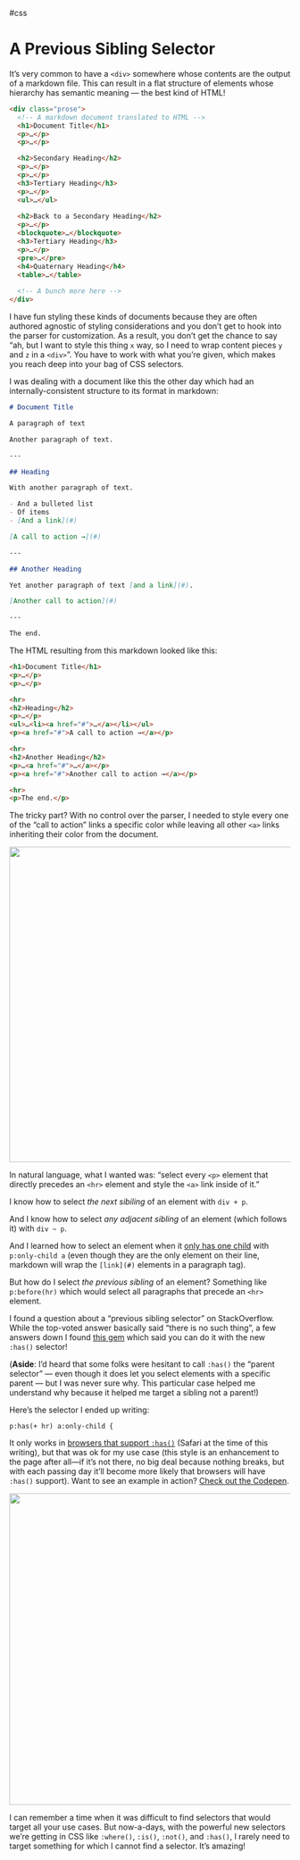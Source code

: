 #css

# A Previous Sibling Selector

It’s very common to have a `<div>` somewhere whose contents are the output of a markdown file. This can result in a flat structure of elements whose hierarchy has semantic meaning — the best kind of HTML!

```html
<div class="prose">
  <!-- A markdown document translated to HTML -->
  <h1>Document Title</h1>
  <p>…</p>
  <p>…</p>

  <h2>Secondary Heading</h2>
  <p>…</p>
  <p>…</p>
  <h3>Tertiary Heading</h3>
  <p>…</p>
  <ul>…</ul>
  
  <h2>Back to a Secondary Heading</h2>
  <p>…</p>
  <blockquote>…</blockquote>
  <h3>Tertiary Heading</h3>
  <p>…</p>
  <pre>…</pre>
  <h4>Quaternary Heading</h4>
  <table>…</table>
  
  <!-- A bunch more here -->
</div>
```

I have fun styling these kinds of documents because they are often authored agnostic of styling considerations and you don’t get to hook into the parser for customization. As a result, you don’t get the chance to say “ah, but I want to style this thing `x` way, so I need to wrap content pieces `y` and `z` in a `<div>`”. You have to work with what you’re given, which makes you reach deep into your bag of CSS selectors.

I was dealing with a document like this the other day which had an internally-consistent structure to its format in markdown:

```md
# Document Title

A paragraph of text

Another paragraph of text.

---

## Heading

With another paragraph of text.

- And a bulleted list
- Of items
- [And a link](#)

[A call to action →](#)

---

## Another Heading

Yet another paragraph of text [and a link](#).

[Another call to action](#)

---

The end.
```

The HTML resulting from this markdown looked like this:

```html
<h1>Document Title</h1>
<p>…</p>
<p>…</p>

<hr>
<h2>Heading</h2>
<p>…</p>
<ul>…<li><a href="#">…</a></li></ul>
<p><a href="#">A call to action →</a></p>

<hr>
<h2>Another Heading</h2>
<p>…<a href="#">…</a></p>
<p><a href="#">Another call to action →</a></p>

<hr>
<p>The end.</p>
```

The tricky part? With no control over the parser, I needed to style every one of the “call to action” links a specific color while leaving all other `<a>` links inheriting their color from the document.

<img src="https://cdn.jim-nielsen.com/blog/2022/prev-sibling-selector-desired.png" width="579" height="565" alt="" />

In natural language, what I wanted was: “select every `<p>` element that directly precedes an `<hr>` element and style the `<a>` link inside of it.” 

I know how to select _the next sibiling_ of an element with `div + p`.

And I know how to select _any adjacent sibling_ of an element (which follows it) with `div ~ p`.

And I learned how to select an element when it [only has one child](https://css-tricks.com/almanac/selectors/o/only-child/) with `p:only-child a` (even though they are the only element on their line, markdown will wrap the `[link](#)` elements in a paragraph tag).

But how do I select _the previous sibling_ of an element? Something like `p:before(hr)` which would select all paragraphs that precede an `<hr>` element.

I found a question about a “previous sibling selector” on StackOverflow. While the top-voted answer basically said “there is no such thing”, a few answers down I found [this gem](https://stackoverflow.com/a/15503444) which said you can do it with the new `:has()` selector!

(**Aside**: I’d heard that some folks were hesitant to call `:has()` the “parent selector” — even though it does let you select elements with a specific parent — but I was never sure why. This particular case helped me understand why because it helped me target a sibling not a parent!)

Here’s the selector I ended up writing:

`p:has(+ hr) a:only-child {`

It only works in [browsers that support `:has()`](https://caniuse.com/css-has) (Safari at the time of this writing), but that was ok for my use case (this style is an enhancement to the page after all—if it’s not there, no big deal because nothing breaks, but with each passing day it’ll become more likely that browsers will have `:has()` support). Want to see an example in action? [Check out the Codepen](https://codepen.io/jimniels/pen/PoQMPeO?editors=1100).

<img src="https://cdn.jim-nielsen.com/blog/2022/prev-sibling-selector-received.png" width="564" height="558" alt="" />

I can remember a time when it was difficult to find  selectors that would target all your use cases. But now-a-days, with the powerful new selectors we’re getting in CSS like `:where()`, `:is()`, `:not()`, and `:has()`, I rarely need to target something for which I cannot find a selector. It’s amazing!